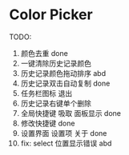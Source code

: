 # Color Picker
TODO:

1. 颜色去重 done
2. 一键清除历史记录颜色
3. 历史记录颜色拖动排序 abd
4. 历史记录双击自动复制 done
5. 任务栏图标 退出
6. 历史记录右键单个删除
7. 全局快捷键 吸取 面板显示 done
8. 修改快捷键 done
9. 设置界面 设置项 关于 done
10. fix: select 位置显示错误 abd